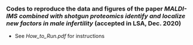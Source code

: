 ### Codes to reproduce the data and figures of the paper *MALDI-IMS combined with shotgun proteomics identify and localize new factors in male infertility* (accepted in LSA, Dec. 2020)

* See *How_to_Run.pdf* for instructions
